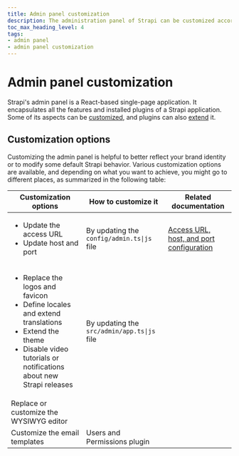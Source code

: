 ```yaml
---
title: Admin panel customization
description: The administration panel of Strapi can be customized according to your needs, so you can make it reflect your identity.
toc_max_heading_level: 4
tags:
- admin panel 
- admin panel customization
---
```


# Admin panel customization

Strapi's admin panel is a React-based single-page application. It encapsulates all the features and installed plugins of a Strapi application. Some of its aspects can be [customized](#customization-options), and plugins can also [extend](#extension) it.

## Customization options

Customizing the admin panel is helpful to better reflect your brand identity or to modify some default Strapi behavior. Various customization options are available, and depending on what you want to achieve, you might go to different places, as summarized in the following table:

| Customization options | How to customize it | Related documentation |
|---------------------------|-----------------------|-----------------------|
| <ul><li>Update the access URL</li><li>Update host and port</li></ul>  | By updating the <code>config/admin.ts&#124;js</code> file | [Access URL, host, and port configuration](/dev-docs/admin-panel-customization/url-host-port) |
| <ul><li>Replace the logos and favicon</li><li>Define locales and extend translations</li><li>Extend the theme</li><li>Disable video tutorials or notifications about new Strapi releases</li></ul> | By updating the <code>src/admin/app.ts&#124;js</code> file | |
| Replace or customize the WYSIWYG editor | | |
| Customize the email templates | Users and Permissions plugin | |
